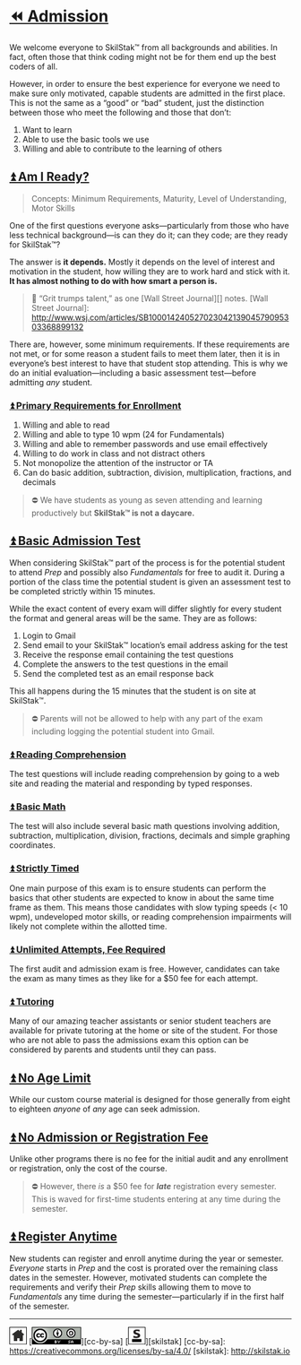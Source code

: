 # [⏪ Admission](/README.md)

We welcome everyone to SkilStak™ from all backgrounds and abilities.
In fact, often those that think coding might not be for them end up
the best coders of all. 

However, in order to ensure the best experience for everyone we
need to make sure only motivated, capable students are admitted in
the first place. This is not the same as a “good” or “bad” student,
just the distinction between those who meet the following and those
that don’t:

1. Want to learn
2. Able to use the basic tools we use
3. Willing and able to contribute to the learning of others

## [⏫ Am I Ready?](#)

> Concepts: Minimum Requirements, Maturity, Level of Understanding,
> Motor Skills

One of the first questions everyone asks—particularly from those
who have less technical background—is can they do it; can they code;
are they ready for SkilStak™?

The answer is **it depends.** Mostly it depends on the level of
interest and motivation in the student, how willing they are to
work hard and stick with it. **It has almost nothing to do
with how smart a person is.** 

> 💬 “Grit trumps talent,” as one [Wall Street Journal][] notes.
[Wall Street Journal]: http://www.wsj.com/articles/SB10001424052702304213904579095303368899132

There are, however, some minimum requirements. If these requirements
are not met, or for some reason a student fails to meet them later,
then it is in everyone’s best interest to have that student stop
attending. This is why we do an initial evaluation—including a
basic assessment test—before admitting *any* student.

### [⏫ Primary Requirements for Enrollment](#)

1. Willing and able to read
2. Willing and able to type 10 wpm (24 for Fundamentals)
3. Willing and able to remember passwords and use email effectively
4. Willing to do work in class and not distract others
5. Not monopolize the attention of the instructor or TA
6. Can do basic addition, subtraction, division, multiplication,
   fractions, and decimals

> ⛔ We have students as young as seven attending and learning
> productively but **SkilStak™ is not a daycare.** 

## [⏫ Basic Admission Test](#)

When considering SkilStak™ part of the process is for the potential
student to attend *Prep* and possibly also *Fundamentals* for free
to audit it. During a portion of the class time the potential student
is given an assessment test to be completed strictly within 15
minutes.

While the exact content of every exam will differ slightly for every
student the format and general areas will be the same. They are as
follows:

1. Login to Gmail
2. Send email to your SkilStak™ location’s email address asking for
   the test
3. Receive the response email containing the test questions
4. Complete the answers to the test questions in the email
5. Send the completed test as an email response back

This all happens during the 15 minutes that the student is on site
at SkilStak™. 

> ⛔ Parents will not be allowed to help with any part of the
exam including logging the potential student into Gmail.

### [⏫ Reading Comprehension](#)

The test questions will include reading comprehension by going to
a web site and reading the material and responding by typed responses.

### [⏫ Basic Math](#)

The test will also include several basic math questions involving
addition, subtraction, multiplication, division, fractions, decimals
and simple graphing coordinates.

### [⏫ Strictly Timed](#)

One main purpose of this exam is to ensure students can perform the
basics that other students are expected to know in about the same
time frame as them. This means those candidates with slow typing
speeds (< 10 wpm), undeveloped motor skills, or reading comprehension
impairments will likely not complete within the allotted time.

### [⏫ Unlimited Attempts, Fee Required](#)

The first audit and admission exam is free. However, candidates can
take the exam as many times as they like for a $50 fee for each
attempt.

### [⏫ Tutoring](#)

Many of our amazing teacher assistants or senior student teachers
are available for private tutoring at the home or site of the
student. For those who are not able to pass the admissions exam
this option can be considered by parents and students until they
can pass.

## [⏫ No Age Limit](#)

While our custom course material is designed for those generally from
eight to eighteen *anyone* of *any* age can seek admission.

## [⏫ No Admission or Registration Fee](#)

Unlike other programs there is no fee for the initial audit and any
enrollment or registration, only the cost of the course.

> ⛔ However, there *is* a $50 fee for ***late*** registration every
> semester. This is waved for first-time students entering at
> any time during the semester.

## [⏫ Register Anytime](#)

New students can register and enroll anytime during the year or
semester. *Everyone* starts in *Prep* and the cost is prorated over
the remaining class dates in the semester. However, motivated
students can complete the requirements and verify their *Prep*
skills allowing them to move to *Fundamentals* any time during the
semester—particularly if in the first half of the semester.

---
[![home](/assets/home-bw.png)](/README.md)
[![cc-by-sa](/assets/cc-by-sa.png)][cc-by-sa]
[![skilstak](/assets/skilstak-logo-bw.png)][skilstak]
[cc-by-sa]: https://creativecommons.org/licenses/by-sa/4.0/
[skilstak]: http://skilstak.io

